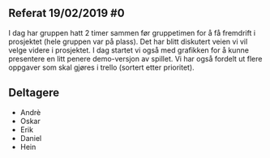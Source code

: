 ## Referat 19/02/2019 #0
I dag har gruppen hatt 2 timer sammen før gruppetimen for å få fremdrift i prosjektet (hele gruppen var på plass). 
Det har blitt diskutert veien vi vil velge videre i prosjektet. I dag startet vi også med grafikken for å kunne 
presentere en litt penere demo-versjon av spillet. Vi har også fordelt ut flere oppgaver som skal gjøres i trello 
(sortert etter prioritet).
 
 
## Deltagere 
* Andrè
* Oskar
* Erik
* Daniel
* Hein